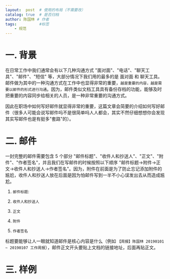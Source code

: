 ```yaml
---
layout:  post  # 使用的布局（不需要改）
catalog: true  # 是否归档
author: 陈国林 # 作者
tags:          #标签
    - 规范
---
```


# 一. 背景
在日常工作中我们通常会有以下几种沟通方式 "面对面"、"电话"、"聊天工具"、"邮件"、"短信" 等，大部分情况下我们用的最多的是 面对面 和 聊天工具。邮件做为其中的一种沟通方式在工作中也显得非常的重要，`越是重要的内容，越是需要以邮件的形式进行沟通`。因为，邮件类似文档工具具有备份存档的功能，能够及时把重要的内容同步给相关的人员，是一种非常重要的沟通方式。

因此在职场中如何写好邮件就显得非常的重要，这篇文章会简要的介绍如何写好邮件（很多人可能会说写邮件吗不是很简单吗人人都会，其实不然仔细想想你会发现其实写邮件也是有挺多"套路"的）。

# 二. 邮件
一封完整的邮件需要包含 5 个部分 "邮件标题"、"收件人和抄送人"、"正文"、"附件"、"作者签名"，并且我们在写邮件的时候按照以下顺序 "邮件标题->附件->正文->收件人和抄送人->作者签名"。因为，附件在前面是为了防止忘记添加附件的尴尬，收件人和抄送人放在后面是因为怕邮件写到一半不小心误发出去从而造成尴尬。

1. `邮件标题`: 

2. `收件人和抄送人`

3. `正文`

4. `附件`

5. `作者签名`

标题要能够让人一眼就知道邮件是核心内容是什么（例如 `【周报】陈国林 20190101 ~ 20190107 工作周报`），邮件正文开头要贴上文档的链接地址，后面再贴正文。

# 三. 样例
